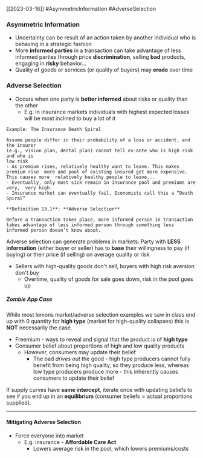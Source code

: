 [[2023-03-16]] #AsymmetricInformation #AdverseSelection

### Asymmetric Information
- Uncertainty can be result of an action taken by another individual who is behaving in a strategic fashion  
- More **informed parties** in a transaction can take advantage of less informed parties through price **discrimination**, selling **bad** products, engaging in **risky** behavior...  
- Quality of goods or services (or quality of buyers) may **erode** over time 

### Adverse Selection
- Occurs when one party is **better informed** about risks or quality than the other
	- E.g. In insurance markets individuals with highest expected losses will be most inclined to buy a lot of it

```ad-example
Example: The Insurance Death Spiral

Assume people differ in their probability of a loss or accident, and the insurer  
(e.g., vision plan, dental plan) cannot tell ex-ante who is high risk and who is  
low risk  
- As premium rises, relatively healthy want to leave. This makes premium rise  more and pool of existing insured get more expensive. This causes more  relatively healthy people to leave...  
- Eventually, only most sick remain in insurance pool and premiums are very,  very high.  
- Insurance market can eventually fail. Economists call this a “Death Spiral”
```

```ad-important
**Definition 13.1**: **Adverse Selection**

Before a transaction takes place, more informed person in transaction takes advantage of less informed person through something less informed person doesn’t know about.
```

Adverse selection can generate problems in markets: Party with **LESS** **information** (either buyer or seller) has to **base** their willingness to pay (if buying) or their price (if selling) on average quality or risk
- Sellers with high-quality goods don't sell, buyers with high risk aversion don't buy
	- Overtime, quality of goods for sale goes down, risk in the pool goes up

##### Zombie App Case
While most lemons market/adverse selection examples we saw in class end up with 0 quantity for **high type** (market for high-quality collapses) this is **NOT** necessarily the case.
- Freemium - ways to reveal and signal that the product is of **high type**
- Consumer belief about proportions of high and low quality products
	- However, consumers may update their belief
		- The bad *drives out* the good - high type producers cannot fully benefit from being high quality, so they produce less, whereas low type producers produce more - this inherently causes consumers to update their belief

If supply curves have **same intercept**, iterate once with updating beliefs to see if you end up in an **equilibrium** ($\text{consumer beliefs} = \text{actual proportions supplied}$).

---

#### Mitigating Adverse Selection
- Force everyone into market
	- E.g. insurance - **Affordable Care Act**
		- Lowers average risk in the pool, which lowers premiums/costs